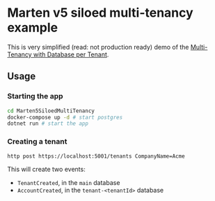 # Marten v5 siloed multi-tenancy example

This is very simplified (read: not production ready) demo of the [Multi-Tenancy with Database per Tenant](https://martendb.io/configuration/multitenancy.html#multi-tenancy-with-database-per-tenant).

## Usage

### Starting the app

```bash
cd Marten5SiloedMultiTenancy
docker-compose up -d # start postgres
dotnet run # start the app
```

### Creating a tenant

````bash
http post https://localhost:5001/tenants CompanyName=Acme
````

This will create two events:

* `TenantCreated`, in the `main` database
* `AccountCreated`, in the `tenant-<tenantId>` database